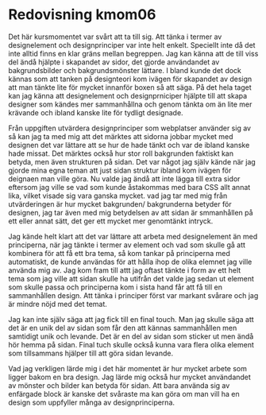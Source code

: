 ---
---
Redovisning kmom06
=========================

Det här kursmomentet var svårt att ta till sig. Att tänka i termer av designelement och designprinciper var inte helt enkelt. Speciellt inte då det inte alltid finns en klar gräns mellan begreppen. Jag kan känna att de till viss del ändå hjälpte i skapandet av sidor, det gjorde användandet av bakgrundsbilder och bakgrundsmönster lättare. I bland kunde det dock kännas som att tanken på designteori kom ivägen för skapandet av design att man tänkte lite för mycket innanför boxen så att säga. På det hela taget kan jag känna att designelement och designprniciper hjälpte till att skapa designer som kändes mer sammanhållna och genom tänkta om än lite mer krävande och ibland kanske lite för tydligt designade.

Från uppgiften utvärdera designprinciper som webplatser använder sig av så kan jag ta med mig att det märktes att sidorna jobbar mycket med designen det var lättare att se hur de hade tänkt och var de ibland kanske hade missat. Det märktes också hur stor roll bakgrunden faktiskt kan betyda, men även strukturen på sidan. Det var något jag själv kände när jag gjorde mina egna teman att just sidan struktur ibland kom ivägen för deignaen man ville göra. Nu valde jag ändå att inte lägga till extra sidor eftersom jag ville se vad som kunde åstakommas med bara CSS allt annat lika, vilket visade sig vara ganska mycket. vad jag tar med mig från utvärderingen är hur mycket bakgrunden/ bakgrunderna betyder för designen, jag tar även med mig betydelsen av att sidan är smmanhållen på ett eller annat sätt, det ger ett mycket mer genomtänkt intryck.

Jag kände helt klart att det var lättare att arbeta med designelement än med principerna, när jag tänkte i termer av element och vad som skulle gå att kombinera för att få ett bra tema, så kom tankar på principerna med automatiskt, de kunde användas för att hålla ihop de olika elemnet jag ville använda mig av. Jag kom fram till attt jag oftast tänkte i form av ett helt tema som jag ville att sidan skulle ha utifrån det valde jag sedan ut element som skulle passa och principerna kom i sista hand får att få till en sammanhållen design. Att tänka i principer först var markant svårare och jag är mindre nöjd med det temat.

Jag kan inte själv säga att jag fick till en final touch. Man jag skulle säga att det är en unik del av sidan som får den att kännas sammanhållen men samtidigt unik och levande. Det är en del av sidan som sticker ut men ändå hör hemma på sidan. Final tuch skulle också kunna vara flera olika element som tillsammans hjälper till att göra sidan levande.

Vad jag verkligen lärde mig i det här momentet är hur mycket arbete som ligger bakom en bra design. Jag lärde mig också hur mycket användandet av mönster och bilder kan betyda för sidan. Att bara använda sig av enfärgade block är kanske det svåraste ma kan göra om man vill ha en design som uppfyller många av designprinciperna.
